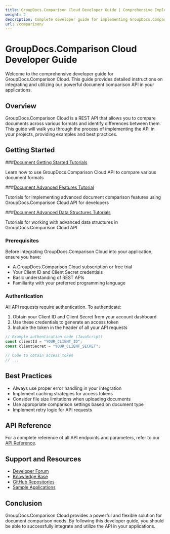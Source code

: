 ```yaml
---
title: GroupDocs.Comparison Cloud Developer Guide | Comprehensive Implementation Instructions
weight: 2
description: Complete developer guide for implementing GroupDocs.Comparison Cloud API in your applications. Learn integration steps, code examples, and best practices.
url: /comparison/
---
```


# GroupDocs.Comparison Cloud Developer Guide

Welcome to the comprehensive developer guide for GroupDocs.Comparison Cloud. This guide provides detailed instructions on integrating and utilizing our powerful document comparison API in your applications.

## Overview

GroupDocs.Comparison Cloud is a REST API that allows you to compare documents across various formats and identify differences between them. This guide will walk you through the process of implementing the API in your projects, providing examples and best practices.

## Getting Started

###[Document Getting Started Tutorials](/comparison/getting-started/)

Learn how to use GroupDocs.Comparison Cloud API to compare various document formats

###[Document Advanced Features Tutorial](/comparison/advanced-features/)

Tutorials for implementing advanced document comparison features using GroupDocs.Comparison Cloud API for developers

###[Document Advanced Data Structures Tutorials](/comparison/advanced-data-structures/)

Tutorials for working with advanced data structures in GroupDocs.Comparison Cloud API

### Prerequisites

Before integrating GroupDocs.Comparison Cloud into your application, ensure you have:

- A GroupDocs.Comparison Cloud subscription or free trial
- Your Client ID and Client Secret credentials
- Basic understanding of REST APIs
- Familiarity with your preferred programming language

### Authentication

All API requests require authentication. To authenticate:

1. Obtain your Client ID and Client Secret from your account dashboard
2. Use these credentials to generate an access token
3. Include the token in the header of all your API requests

```javascript
// Example authentication code (JavaScript)
const clientId = "YOUR_CLIENT_ID";
const clientSecret = "YOUR_CLIENT_SECRET";

// Code to obtain access token
// ...
```

## Best Practices

- Always use proper error handling in your integration
- Implement caching strategies for access tokens
- Consider file size limitations when uploading documents
- Use appropriate comparison settings based on document type
- Implement retry logic for API requests

## API Reference

For a complete reference of all API endpoints and parameters, refer to our [API Reference](https://reference.groupdocs.cloud/comparison/).

## Support and Resources

- [Developer Forum](https://forum.groupdocs.cloud/c/comparison)
- [Knowledge Base](https://kb.groupdocs.cloud/comparison)
- [GitHub Repositories](https://github.com/groupdocs-comparison-cloud)
- [Sample Applications](https://github.com/groupdocs-comparison-cloud-examples)

## Conclusion

GroupDocs.Comparison Cloud provides a powerful and flexible solution for document comparison needs. By following this developer guide, you should be able to successfully integrate and utilize the API in your applications.
